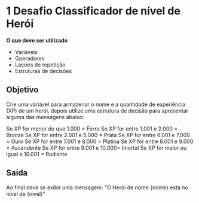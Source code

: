 # 1 Desafio Classificador de nível de Herói

**O que deve ser utilizado**

- Variáveis
- Operadores
- Laçoes de repetição
- Estruturas de decisões

## Objetivo

Crie uma variável para armazenar o nome e a quantidade de experiência (XP) de um herói,
depois utilize uma estrutura de decisão para apresentar alguma das mensagens abaixo:

Se XP for menor do que 1.000 = Ferro
Se XP for entre 1.001 e 2.000 = Bronze
Se XP for entre 2.001 e 5.000 = Prata
Se XP for entre 6.001 e 7.000 = Ouro
Se XP for entre 7.001 e 8.000 = Platina
Se XP for entre 8.001 e 9.000 = Ascendente
Se XP for entre 9.001 e 10.000= Imortal
Se XP for maior ou igual a 10.001 = Radiante

## Saída

Ao final deve se exibir uma mensagem: "O Herói de nome {nome} está no nível de {nivel}"